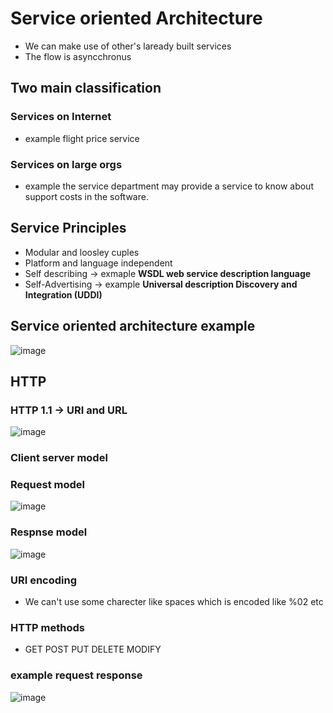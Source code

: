 # Service oriented Architecture
* We can make use of other's laready built services
* The flow is asyncchronus

## Two main classification
### Services on Internet
* example flight price service
### Services on large orgs
* example the service department may provide a service to know about support costs in the software.

## Service Principles
* Modular and loosley cuples
* Platform and language independent
* Self describing  -> exmaple **WSDL web service description language**
* Self-Advertising -> example **Universal description Discovery and Integration (UDDI)**

## Service oriented architecture example
![image](https://github.com/ronitwilson/system-design/assets/9934360/08eb6c61-1716-49b9-8862-1a0cd8904034)


## HTTP
### HTTP 1.1 -> URI and URL 
![image](https://github.com/ronitwilson/system-design/assets/9934360/1e523431-fe7f-45aa-b4d9-34fbacc2f82d)

### Client server model

### Request model
![image](https://github.com/ronitwilson/system-design/assets/9934360/cd21cc87-2624-4dec-b638-a6c78fd38560)

### Respnse  model
![image](https://github.com/ronitwilson/system-design/assets/9934360/c527de2f-f693-47fc-85ee-b77992b510f5)

### URI encoding
* We can't use some charecter like spaces which is encoded like %02 etc

### HTTP methods
* GET POST PUT DELETE MODIFY

### example request response
![image](https://github.com/ronitwilson/system-design/assets/9934360/7543fc98-1e53-4eaf-8a7c-b4d5724f4e5e)


